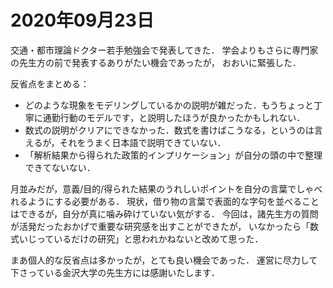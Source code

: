 # 2020年09月23日 



交通・都市理論ドクター若手勉強会で発表してきた．
学会よりもさらに専門家の先生方の前で発表するありがたい機会であったが，
おおいに緊張した．


反省点をまとめる：

* どのような現象をモデリングしているかの説明が雑だった．もうちょっと丁寧に通勤行動のモデルです，と説明したほうが良かったかもしれない．
* 数式の説明がクリアにできなかった．数式を書けばこうなる，というのは言えるが，それをうまく日本語で説明できていない．
* 「解析結果から得られた政策的インプリケーション」が自分の頭の中で整理できてないない．



月並みだが，意義/目的/得られた結果のうれしいポイントを自分の言葉でしゃべれるようにする必要がある．
現状，借り物の言葉で表面的な字句を並べることはできるが，自分が真に噛み砕けていない気がする．
今回は，諸先生方の質問が活発だったおかげで重要な研究感を出すことができたが，
いなかったら「数式いじっているだけの研究」と思われかねないと改めて思った．




まあ個人的な反省点は多かったが，とても良い機会であった．
運営に尽力して下さっている金沢大学の先生方には感謝いたします．
